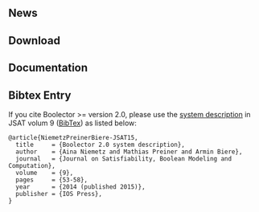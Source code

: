 ## News

## Download

## Documentation

## Bibtex Entry

If you cite Boolector >= version 2.0,
please use the
[system description](http://fmv.jku.at/papers/NiemetzPreinerBiere-JSAT15.pdf)
in JSAT volum 9 ([BibTex](http://fmv.jku.at/papers/NiemetzPreinerBiere-JSAT15.bib))
as listed below:

```
@article{NiemetzPreinerBiere-JSAT15,
  title     = {Boolector 2.0 system description},
  author    = {Aina Niemetz and Mathias Preiner and Armin Biere},
  journal   = {Journal on Satisfiability, Boolean Modeling and Computation},
  volume    = {9},
  pages     = {53-58},
  year      = {2014 (published 2015)},
  publisher = {IOS Press},
}
```
